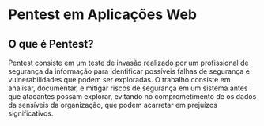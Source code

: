 # Pentest em Aplicações Web

## O que é Pentest?

Pentest consiste em um teste de invasão realizado por um profissional de segurança da informação para identificar possíveis falhas de segurança e vulnerabilidades que podem ser exploradas. O trabalho consiste em analisar, documentar, e mitigar riscos de segurança em um sistema antes que atacantes possam explorar, evitando no comprometimento de os dados da sensíveis da organização, que podem acarretar em prejuízos significativos.